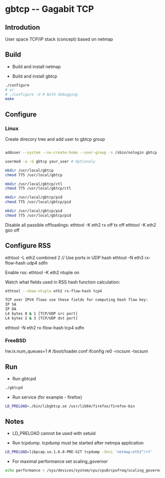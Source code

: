 # gbtcp -- Gagabit TCP 

## Introdution
User space TCP/IP stack (concept) based on netmap

## Build
- Build and install netmap

- Build and install gbtcp
```bash
./configure
# or
# ./configure -d # With debugging
make
```
## Configure
### Linux

Create direcory tree and add user to gbtcp group
```bash

adduser --system --no-create-home --user-group -s /sbin/nologin gbtcp

usermod -a -G gbtcp your_user # Optionaly

mkdir /usr/local/gbtcp
chmod 775 /usr/local/gbtcp

mkdir /usr/local/gbtcp/ctl
chmod 775 /usr/local/gbtcp/ctl

mkdir /usr/local/gbtcp/pid
chmod 775 /usr/local/gbtcp/pid

mkdir /usr/local/gbtcp/pid
chmod 775 /usr/local/gbtcp/pid

```

Disable all passible offloadings:
ethtool -K eth2 rx off tx off
ethtool -K eth2 gso off


## Configure RSS
ethtool -L eth2 combined 2
// Use ports in UDP hash
ethtool -N eth3 rx-flow-hash udp4 sdfn

Enable rss:
ethtool -K eth2 ntuple on

Watch what fields used in RSS hash function calculation:
```bash
ethtool --show-ntuple eth2 rx-flow-hash tcp4

TCP over IPV4 flows use these fields for computing Hash flow key:
IP SA
IP DA
L4 bytes 0 & 1 [TCP/UDP src port]
L4 bytes 2 & 3 [TCP/UDP dst port]
```
ethtool -N eth2 rx-flow-hash tcp4 sdfn

### FreeBSD
hw.ix.num_queues=1 # /boot/loader.conf
ifconfig re0 -rxcsum -txcsum

## Run
- Run gbtcpd
```bash
./gbtcpd
```

- Run service (for example - firefox)
```bash
LD_PRELOAD=./bin/libgbtcp.so /usr/lib64/firefox/firefox-bin
```

## Notes
- LD_PRELOAD cannot be used with setuid

- Run tcpdump. tcpdump must be started after netmpa application
```bash
LD_PRELOAD=libpcap.so.1.6.0-PRE-GIT tcpdump -Snni 'netmap:eth2^/rt'
```

- For maximal performance set scaling_governor
```bash
echo performance > /sys/devices/system/cpu/cpu0/cpufreq/scaling_governor
```


